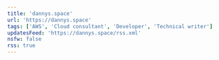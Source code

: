 ```yaml
---
title: 'dannys.space'
url: 'https://dannys.space'
tags: ['AWS', 'Cloud consultant', 'Developer', 'Technical writer']
updatesFeed: 'https://dannys.space/rss.xml'
nsfw: false
rss: true
---
```

